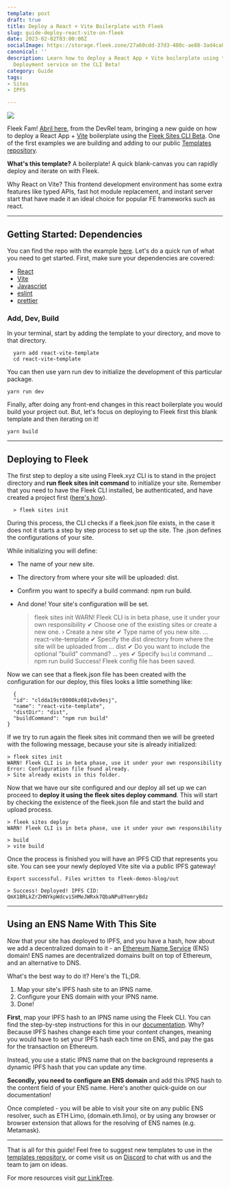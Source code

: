 ```yaml
---
template: post
draft: true
title: Deploy a React + Vite Boilerplate with Fleek
slug: guide-deploy-react-vite-on-fleek
date: 2023-02-02T03:00:00Z
socialImage: https://storage.fleek.zone/27a60cdd-37d3-480c-ae88-3ad4ca886b13-bucket/imgs/215173844-c43adf85-963a-4f5f-9645-812df067ce9f.png
canonical: ''
description: Learn how to deploy a React App + Vite boilerplate using the Fleek Sites
  Deployment service on the CLI Beta!
category: Guide
tags:
- Sites
- IPFS

---
```

![](https://storage.fleek.zone/27a60cdd-37d3-480c-ae88-3ad4ca886b13-bucket/imgs/215173844-c43adf85-963a-4f5f-9645-812df067ce9f.png)

Fleek Fam! [Abril here](https://twitter.com/abruzuc), from the DevRel team, bringing a new guide on how to deploy a React App + [Vite](https://vitejs.dev/) boilerplate using the [Fleek Sites CLI Beta](https://docs.fleek.xyz/). One of the first examples we are building and adding to our public [Templates repository](https://github.com/fleekxyz/templates).

**What's this template?** A boilerplate! A quick blank-canvas you can rapidly deploy and iterate on with Fleek.

Why React on Vite? This frontend development environment has some extra features like typed APIs, fast hot module replacement, and instant server start that have made it an ideal choice for popular FE frameworks such as react.

***

## Getting Started: Dependencies

You can find the repo with the example [here](https://github.com/fleekxyz/templates/tree/main/boilerplates/react-vite-template). Let's do a quick run of what you need to get started. First, make sure your dependencies are covered:

* [React](https://reactjs.org/)
* [Vite](https://vitejs.dev/)
* [Javascript](https://www.javascript.com/)
* [eslint](https://www.npmjs.com/package/eslint)
* [prettier](https://prettier.io/)

### Add, Dev, Build

In your terminal, start by adding the template to your directory, and move to that directory.

      yarn add react-vite-template
      cd react-vite-template

You can then use yarn run dev to initialize the development of this particular package.

    yarn run dev

Finally, after doing any front-end changes in this react boilerplate you would build your project out. But, let's focus on deploying to Fleek first this blank template and then iterating on it!

    yarn build

***

## Deploying to Fleek

The first step to deploy a site using Fleek.xyz CLI is to stand in the project directory and **run fleek sites init command** to initialize your site. Remember that you need to have the Fleek CLI installed, be authenticated, and have created a project first ([here's how](https://docs.fleek.xyz/getting-started/cli/)).

      > fleek sites init

During this process, the CLI checks if a fleek.json file exists, in the case it does not it starts a step by step process to set up the site. The .json defines the configurations of your site.

While initializing you will define:

* The name of your new site.
* The directory from where your site will be uploaded: dist.
* Confirm you want to specify a build command: npm run build.
* And done! Your site's configuration will be set.

  > fleek sites init
  > WARN! Fleek CLI is in beta phase, use it under your own responsibility
  > ✔ Choose one of the existing sites or create a new one. › Create a new site
  > ✔ Type name of you new site. … react-vite-template
  > ✔ Specify the dist directory from where the site will be uploaded from … dist
  > ✔ Do you want to include the optional "build" command? … yes
  > ✔ Specify `build` command … npm run build
  > Success! Fleek config file has been saved.

Now we can see that a fleek.json file has been created with the configuration for our deploy, this files looks a little something like:

      {
      "id": "cldda19st0000kz081v8v9esj",
      "name": "react-vite-template",
      "distDir": "dist",
      "buildCommand": "npm run build"
    }

If we try to run again the fleek sites init command then we will be greeted with the following message, because your site is already initialized:

    > fleek sites init
    WARN! Fleek CLI is in beta phase, use it under your own responsibility
    Error: Configuration file found already.
    > Site already exists in this folder.

Now that we have our site configured and our deploy all set up we can proceed to **deploy it using the fleek sites deploy command**. This will start by checking the existence of the fleek.json file and start the build and upload process.

    > fleek sites deploy
    WARN! Fleek CLI is in beta phase, use it under your own responsibility
     
    > build
    > vite build

Once the process is finished you will have an IPFS CID that represents you site. You can see your newly deployed Vite site via a public IPFS gateway!

    Export successful. Files written to fleek-demos-blog/out
     
    > Success! Deployed! IPFS CID: QmX1BRLkZrZHNYkpWdcviSHMeJWRxk7QbaNPu8YemryBdz

***

## Using an ENS Name With This Site

Now that your site has deployed to IPFS, and you have a hash, how about we add a decentralized domain to it - an [Ethereum Name Service](https://ens.domains/) (ENS) domain! ENS names are decentralized domains built on top of Ethereum, and an alternative to DNS.

What's the best way to do it? Here's the TL;DR.

1. Map your site's IPFS hash site to an IPNS name.
2. Configure your ENS domain with your IPNS name.
3. Done!

**First**, map your IPFS hash to an IPNS name using the Fleek CLI. You can find the step-by-step instructions for this in our [documentation](https://docs.fleek.xyz/services/ens/). Why? Because IPFS hashes change each time your content changes, meaning you would have to set your IPFS hash each time on ENS, and pay the gas for the transaction on Ethereum.

Instead, you use a static IPNS name that on the background represents a dynamic IPFS hash that you can update any time.

**Secondly, you need to** **configure an ENS domain** and add this IPNS hash to the content field of your ENS name. Here's another quick-guide on our documentation!

Once completed - you will be able to visit your site on any public ENS resolver, such as ETH Limo, (domain.eth.limo), or by using any browser or browser extension that allows for the resolving of ENS names (e.g. Metamask).

***

That is all for this guide! Feel free to suggest new templates to use in the [templates repository](https://github.com/fleekxyz/templates/), or come visit us on [Discord](https://discord.gg/fleekxyz) to chat with us and the team to jam on ideas.

For more resources visit [our LinkTree](https://linktr.ee/fleek).